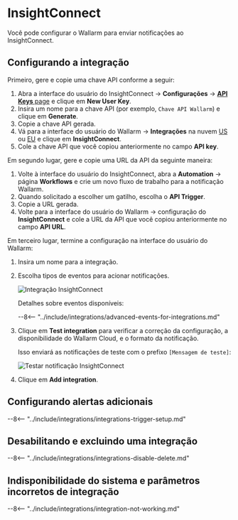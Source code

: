 # InsightConnect

Você pode configurar o Wallarm para enviar notificações ao InsightConnect.

## Configurando a integração

Primeiro, gere e copie uma chave API conforme a seguir:

1. Abra a interface do usuário do InsightConnect → **Configurações** → [**API Keys** page](https://insight.rapid7.com/platform#/apiKeyManagement) e clique em **New User Key**.
2. Insira um nome para a chave API (por exemplo, `Chave API Wallarm`) e clique em **Generate**.
3. Copie a chave API gerada.
4. Vá para a interface do usuário do Wallarm → **Integrações** na nuvem [US](https://us1.my.wallarm.com/integrations/) ou [EU](https://my.wallarm.com/integrations/) e clique em **InsightConnect**.
4. Cole a chave API que você copiou anteriormente no campo **API key**.

Em segundo lugar, gere e copie uma URL da API da seguinte maneira:

1. Volte à interface do usuário do InsightConnect, abra a **Automation** → página **Workflows** e crie um novo fluxo de trabalho para a notificação Wallarm.
2. Quando solicitado a escolher um gatilho, escolha o **API Trigger**.
3. Copie a URL gerada.
4. Volte para a interface do usuário do Wallarm → configuração do **InsightConnect** e cole a URL da API que você copiou anteriormente no campo **API URL**.

Em terceiro lugar, termine a configuração na interface do usuário do Wallarm:

1. Insira um nome para a integração.
1. Escolha tipos de eventos para acionar notificações.

    ![Integração InsightConnect](../../../images/user-guides/settings/integrations/add-insightconnect-integration.png)

    Detalhes sobre eventos disponíveis:

    --8<-- "../include/integrations/advanced-events-for-integrations.md"

1. Clique em **Test integration** para verificar a correção da configuração, a disponibilidade do Wallarm Cloud, e o formato da notificação.

    Isso enviará as notificações de teste com o prefixo `[Mensagem de teste]`:

    ![Testar notificação InsightConnect](../../../images/user-guides/settings/integrations/test-insightconnect-scope-changed.png)

1. Clique em **Add integration**.

## Configurando alertas adicionais

--8<-- "../include/integrations/integrations-trigger-setup.md"

## Desabilitando e excluindo uma integração

--8<-- "../include/integrations/integrations-disable-delete.md"

## Indisponibilidade do sistema e parâmetros incorretos de integração

--8<-- "../include/integrations/integration-not-working.md"